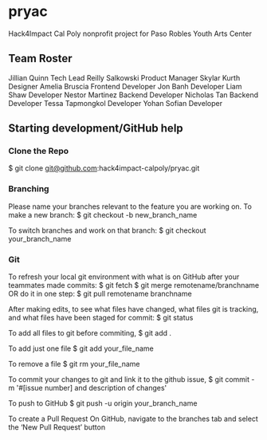 # pryac
Hack4Impact Cal Poly nonprofit project for Paso Robles Youth Arts Center

## Team Roster
Jillian Quinn       Tech Lead
Reilly Salkowski	Product Manager
Skylar Kurth	    Designer
Amelia Bruscia	    Frontend Developer
Jon Banh	        Developer
Liam Shaw	        Developer
Nestor Martinez	    Backend Developer
Nicholas Tan	    Backend Developer
Tessa Tapmongkol	Developer
Yohan Sofian	    Developer

## Starting development/GitHub help

### Clone the Repo
$ git clone git@github.com:hack4impact-calpoly/pryac.git

### Branching
Please name your branches relevant to the feature you are working on. To make a new branch: 
$ git checkout -b new_branch_name

To switch branches and work on that branch:
$ git checkout your_branch_name

### Git
To refresh your local git environment with what is on GitHub after your teammates made commits: 
$ git fetch
$ git merge remotename/branchname
OR do it in one step:
$ git pull remotename branchname

After making edits, to see what files have changed, what files git is tracking, and what files have been staged for commit:
$ git status

To add all files to git before commiting, 
$ git add .

To add just one file
$ git add your_file_name

To remove a file
$ git rm your_file_name

To commit your changes to git and link it to the github issue,
$ git commit -m '#[issue number] and description of changes'

To push to GitHub
$ git push -u origin your_branch_name

To create a Pull Request
On GitHub, navigate to the branches tab and select the ‘New Pull Request’ button
